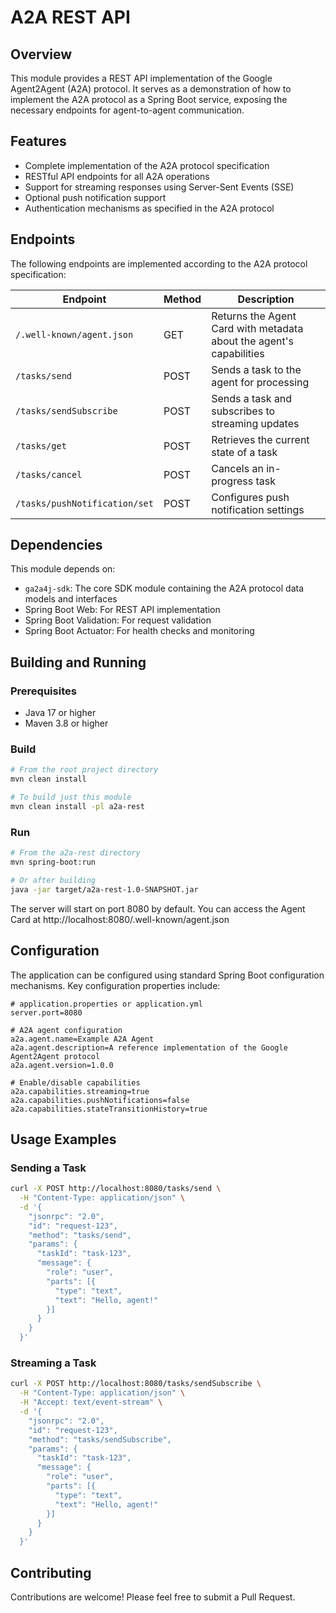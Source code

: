 # A2A REST API

## Overview
This module provides a REST API implementation of the Google Agent2Agent (A2A) protocol. It serves as a demonstration of how to implement the A2A protocol as a Spring Boot service, exposing the necessary endpoints for agent-to-agent communication.

## Features
- Complete implementation of the A2A protocol specification
- RESTful API endpoints for all A2A operations
- Support for streaming responses using Server-Sent Events (SSE)
- Optional push notification support
- Authentication mechanisms as specified in the A2A protocol

## Endpoints

The following endpoints are implemented according to the A2A protocol specification:

| Endpoint | Method | Description |
|----------|--------|-------------|
| `/.well-known/agent.json` | GET | Returns the Agent Card with metadata about the agent's capabilities |
| `/tasks/send` | POST | Sends a task to the agent for processing |
| `/tasks/sendSubscribe` | POST | Sends a task and subscribes to streaming updates |
| `/tasks/get` | POST | Retrieves the current state of a task |
| `/tasks/cancel` | POST | Cancels an in-progress task |
| `/tasks/pushNotification/set` | POST | Configures push notification settings |

## Dependencies

This module depends on:
- `ga2a4j-sdk`: The core SDK module containing the A2A protocol data models and interfaces
- Spring Boot Web: For REST API implementation
- Spring Boot Validation: For request validation
- Spring Boot Actuator: For health checks and monitoring

## Building and Running

### Prerequisites
- Java 17 or higher
- Maven 3.8 or higher

### Build
```bash
# From the root project directory
mvn clean install

# To build just this module
mvn clean install -pl a2a-rest
```

### Run
```bash
# From the a2a-rest directory
mvn spring-boot:run

# Or after building
java -jar target/a2a-rest-1.0-SNAPSHOT.jar
```

The server will start on port 8080 by default. You can access the Agent Card at http://localhost:8080/.well-known/agent.json

## Configuration

The application can be configured using standard Spring Boot configuration mechanisms. Key configuration properties include:

```properties
# application.properties or application.yml
server.port=8080

# A2A agent configuration
a2a.agent.name=Example A2A Agent
a2a.agent.description=A reference implementation of the Google Agent2Agent protocol
a2a.agent.version=1.0.0

# Enable/disable capabilities
a2a.capabilities.streaming=true
a2a.capabilities.pushNotifications=false
a2a.capabilities.stateTransitionHistory=true
```

## Usage Examples

### Sending a Task

```bash
curl -X POST http://localhost:8080/tasks/send \
  -H "Content-Type: application/json" \
  -d '{
    "jsonrpc": "2.0",
    "id": "request-123",
    "method": "tasks/send",
    "params": {
      "taskId": "task-123",
      "message": {
        "role": "user",
        "parts": [{
          "type": "text",
          "text": "Hello, agent!"
        }]
      }
    }
  }'
```

### Streaming a Task

```bash
curl -X POST http://localhost:8080/tasks/sendSubscribe \
  -H "Content-Type: application/json" \
  -H "Accept: text/event-stream" \
  -d '{
    "jsonrpc": "2.0",
    "id": "request-123",
    "method": "tasks/sendSubscribe",
    "params": {
      "taskId": "task-123",
      "message": {
        "role": "user",
        "parts": [{
          "type": "text",
          "text": "Hello, agent!"
        }]
      }
    }
  }'
```

## Contributing

Contributions are welcome! Please feel free to submit a Pull Request.